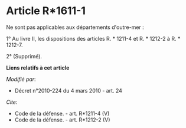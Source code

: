 # Article R*1611-1

Ne sont pas applicables aux départements d'outre-mer : 

1° Au livre II, les dispositions des articles R. * 1211-4 et R. * 1212-2 à R. * 1212-7.

2° (Supprimé).

**Liens relatifs à cet article**

_Modifié par_:

  - Décret n°2010-224 du 4 mars 2010 - art. 24

_Cite_:

  - Code de la défense. - art. R*1211-4 (V)
  - Code de la défense. - art. R*1212-2 (V)
